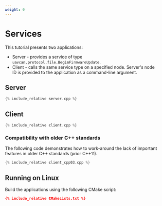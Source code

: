 ```yaml
---
weight: 0
---
```


# Services

This tutorial presents two applications:

* Server - provides a service of type `uavcan.protocol.file.BeginFirmwareUpdate`.
* Client - calls the same service type on a specified node.
Server's node ID is provided to the application as a command-line argument.

## Server

```c++
{% include_relative server.cpp %}
```

## Client

```c++
{% include_relative client.cpp %}
```

### Compatibility with older C++ standards

The following code demonstrates how to work-around the lack of important features in older C++ standards (prior C++11).

```c++
{% include_relative client_cpp03.cpp %}
```

## Running on Linux

Build the applications using the following CMake script:

```cmake
{% include_relative CMakeLists.txt %}
```
